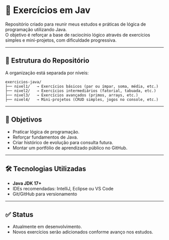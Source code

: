 # 📝 Exercícios em Jav

Repositório criado para reunir meus estudos e práticas de lógica de programação utilizando Java.  
O objetivo é reforçar a base de raciocínio lógico através de exercícios simples e mini-projetos, com dificuldade progressiva.

---

## 📌 Estrutura do Repositório

A organização está separada por níveis:

```
exercicios-java/
├── nivel1/   → Exercícios básicos (par ou ímpar, soma, média, etc.)
├── nivel2/   → Exercícios intermediários (fatorial, tabuada, etc.)
├── nivel3/   → Exercícios avançados (primos, arrays, etc.)
├── nivel4/   → Mini-projetos (CRUD simples, jogos no console, etc.)
```

---

## 🚀 Objetivos

- Praticar lógica de programação.
- Reforçar fundamentos de Java.
- Criar histórico de evolução para consulta futura.
- Montar um portfólio de aprendizado público no GitHub.

---

## 🛠️ Tecnologias Utilizadas

- **Java JDK 17+**
- IDEs recomendadas: IntelliJ, Eclipse ou VS Code
- Git/GitHub para versionamento

---

## ✅ Status

- Atualmente em desenvolvimento.
- Novos exercícios serão adicionados conforme avanço nos estudos.
